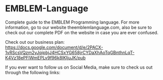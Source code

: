 # EMBLEM-Language
Complete guide to the EMBLEM Programming language. For more information, go to our website theemblemlanguage.com, also be sure to check out our complete PDF on the website in case you are ever confused. 

Check out our business plan:
https://docs.google.com/document/d/e/2PACX-1vRScsVQzm2yJqipbjJ4HCSxYG658jrCYDaXhAoTqGBnthnLqT-K4Vz18ePFlWmEPLv9f96k8lKIjuJK/pub

If you ever want to follow us on Social Media, make sure to check us out through the following links: 
